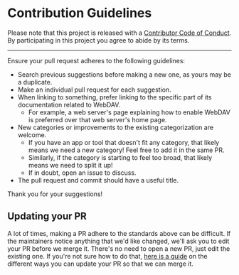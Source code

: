 # Contribution Guidelines

Please note that this project is released with a
[Contributor Code of Conduct](code-of-conduct.md). By participating in this
project you agree to abide by its terms.

---

Ensure your pull request adheres to the following guidelines:

- Search previous suggestions before making a new one, as yours may be a duplicate.
- Make an individual pull request for each suggestion.
- When linking to something, prefer linking to the specific part of its documentation related to WebDAV.
  - For example, a web server's page explaining how to enable WebDAV is preferred over that web server's home page.
- New categories or improvements to the existing categorization are welcome.
  - If you have an app or tool that doesn't fit any category, that likely means we need a new category! Feel free to add it in the same PR.
  - Similarly, if the category is starting to feel too broad, that likely means we need to split it up!
  - If in doubt, open an issue to discuss.
- The pull request and commit should have a useful title.

Thank you for your suggestions!


## Updating your PR

A lot of times, making a PR adhere to the standards above can be difficult.
If the maintainers notice anything that we'd like changed, we'll ask you to
edit your PR before we merge it. There's no need to open a new PR, just edit
the existing one. If you're not sure how to do that,
[here is a guide](https://github.com/RichardLitt/knowledge/blob/master/github/amending-a-commit-guide.md)
on the different ways you can update your PR so that we can merge it.
